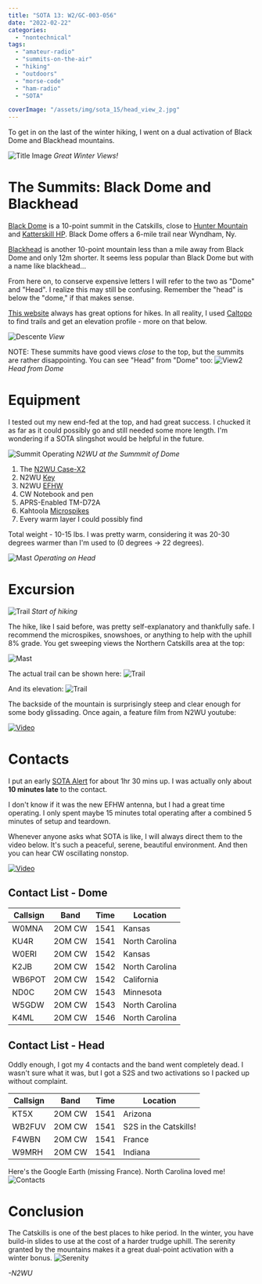 ```yaml
---
title: "SOTA 13: W2/GC-003-056"
date: "2022-02-22"
categories:
  - "nontechnical"
tags:
  - "amateur-radio"
  - "summits-on-the-air"
  - "hiking"
  - "outdoors"
  - "morse-code"
  - "ham-radio"
  - "SOTA"

coverImage: "/assets/img/sota_15/head_view_2.jpg"
---
```


To get in on the last of the winter hiking, I went on a dual activation of Black Dome and Blackhead mountains.

![Title Image](/assets/img/sota_15/head_view_2.JPEG)
_Great Winter Views!_

# The Summits: Black Dome and Blackhead

[Black Dome](https://summits.sota.org.uk/summit/W2/GC-003) is a 10-point summit in the Catskills, close to [Hunter Mountain]() and [Katterskill HP](). Black Dome offers a 6-mile trail near Wyndham, Ny.

[Blackhead](https://summits.sota.org.uk/summit/W2/GC-056) is another 10-point mountain less than a mile away from Black Dome and only 12m shorter. It seems less popular than Black Dome but with a name like blackhead...

From here on, to conserve expensive letters I will refer to the two as "Dome" and "Head". I realize this may still be confusing. Remember the "head" is below the "dome," if that makes sense.

[This website](http://catskillmountaineer.com/WB-bkmtnrange.html) always has great options for hikes. In all reality, I used [Caltopo](https://caltopo.com/m/1QD15) to find trails and get an elevation profile - more on that below.

![Descente](/assets/img/sota_15/dome_view.JPEG)
_View_

NOTE: These summits have good views _close_ to the top, but the summits are rather disappointing. You can see "Head" from "Dome" too:
![View2](/assets/img/sota_15/head_from_dome.JPEG)
_Head from Dome_

# Equipment

I tested out my new end-fed at the top, and had great success. I chucked it as far as it could possibly go and still needed some more length. I'm wondering if a SOTA slingshot would be helpful in the future.

![Summit Operating](/assets/img/sota_15/dome_operate.JPEG)
_N2WU at the Summmit of Dome_

1. The [N2WU Case-X2](https://www.n2wu.com/2021-11-25-n2wu-case-x2/)
2. N2WU [Key](https://www.n2wu.com/2022-01-08-2021-odds-and-ends/)
4. N2WU [EFHW](https://www.n2wu.com/2022-01-08-2021-odds-and-ends/)
5. CW Notebook and pen
6. APRS-Enabled TM-D72A
7. Kahtoola [Microspikes](https://kahtoola.com/product/microspikes/)
8. Every warm layer I could possibly find


Total weight - 10-15 lbs. I was pretty warm, considering it was 20-30 degrees warmer than I'm used to (0 degrees -> 22 degrees).

![Mast](/assets/img/sota_15/head_op.JPEG)
_Operating on Head_


# Excursion

![Trail](/assets/img/sota_15/hiking.JPEG)
_Start of hiking_

The hike, like I said before, was pretty self-explanatory and thankfully safe. I recommend the microspikes, snowshoes, or anything to help with the uphill 8% grade. You get sweeping views the Northern Catskills area at the top:

![Mast](/assets/img/sota_15/dome_view.JPEG)

The actual trail can be shown here:
![Trail](/assets/img/sota_15/trail.PNG)

And its elevation:
![Trail](/assets/img/sota_15/elev.PNG)

The backside of the mountain is surprisingly steep and clear enough for some body glissading. Once again, a feature film from N2WU youtube:

[![Video](https://i9.ytimg.com/vi/mIcJC7x1iUI/mq2.jpg?sqp=CPTP0ZAG&rs=AOn4CLDZL2EINjv6s_1Py-TbfmPKVncYwAQ)](https://www.youtube.com/watch?v=mIcJC7x1iUI)


# Contacts

I put an early [SOTA Alert](https://sotawatch.sota.org.uk/en/) for about 1hr 30 mins up. I was actually only about **10 minutes late** to the contact.

I don't know if it was the new EFHW antenna, but I had a great time operating. I only spent maybe 15 minutes total operating after a combined 5 minutes of setup and teardown.

Whenever anyone asks what SOTA is like, I will always direct them to the video below. It's such a peaceful, serene, beautiful environment. And then you can hear CW oscillating nonstop.

[![Video](https://i9.ytimg.com/vi/Ve8IEiysPhk/mq2.jpg?sqp=CPjW0ZAG&rs=AOn4CLBDjqTwaRX_WcynShBcgxZmJDaNsA)](https://youtu.be/Ve8IEiysPhk)

## Contact List - Dome

| Callsign     | Band     | Time | Location |
|--------------|-----------|------------|----|
| W0MNA | 2OM CW | 1541 | Kansas |
| KU4R | 2OM CW | 1541 | North Carolina |
| W0ERI | 2OM CW | 1542 | Kansas |
| K2JB | 2OM CW | 1542 | North Carolina |
| WB6POT | 2OM CW | 1542 | California |
| ND0C | 2OM CW | 1543 | Minnesota |
| W5GDW | 2OM CW | 1543 | North Carolina |
| K4ML | 2OM CW | 1546 | North Carolina |



## Contact List - Head

Oddly enough, I got my 4 contacts and the band went completely dead. I wasn't sure what it was, but I got a S2S and two activations so I packed up without complaint.

| Callsign     | Band     | Time | Location |
|--------------|-----------|------------|----|
| KT5X | 2OM CW | 1541 | Arizona |
| WB2FUV | 2OM CW | 1541 | S2S in the Catskills! |
| F4WBN | 2OM CW | 1541 | France |
| W9MRH | 2OM CW | 1541 | Indiana|

Here's the Google Earth (missing France). North Carolina loved me!
![Contacts](/assets/img/sota_15/GEarth.PNG)

# Conclusion

The Catskills is one of the best places to hike period. In the winter, you have build-in slides to use at the cost of a harder trudge uphill. The serenity granted by the mountains makes it a great dual-point activation with a winter bonus.
![Serenity](https://media1.tenor.com/images/888ff425e32fb0b57e54c6201c20aaf9/tenor.gif)

_-N2WU_
